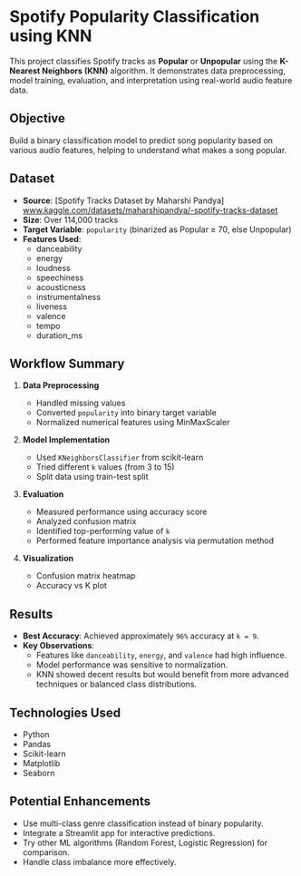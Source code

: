 # Spotify Popularity Classification using KNN

This project classifies Spotify tracks as **Popular** or **Unpopular** using the **K-Nearest Neighbors (KNN)** algorithm. It demonstrates data preprocessing, model training, evaluation, and interpretation using real-world audio feature data.

## Objective

Build a binary classification model to predict song popularity based on various audio features, helping to understand what makes a song popular.

## Dataset

- **Source**: [Spotify Tracks Dataset by Maharshi Pandya]
www.kaggle.com/datasets/maharshipandya/-spotify-tracks-dataset
- **Size**: Over 114,000 tracks
- **Target Variable**: `popularity` (binarized as Popular ≥ 70, else Unpopular)
- **Features Used**: 
  - danceability
  - energy
  - loudness
  - speechiness
  - acousticness
  - instrumentalness
  - liveness
  - valence
  - tempo
  - duration_ms

## Workflow Summary

1. **Data Preprocessing**
   - Handled missing values
   - Converted `popularity` into binary target variable
   - Normalized numerical features using MinMaxScaler

2. **Model Implementation**
   - Used `KNeighborsClassifier` from scikit-learn
   - Tried different `k` values (from 3 to 15)
   - Split data using train-test split

3. **Evaluation**
   - Measured performance using accuracy score
   - Analyzed confusion matrix
   - Identified top-performing value of `k`
   - Performed feature importance analysis via permutation method

4. **Visualization**
   - Confusion matrix heatmap
   - Accuracy vs K plot

## Results

- **Best Accuracy**: Achieved approximately `96%` accuracy at `k = 9`.
- **Key Observations**:
  - Features like `danceability`, `energy`, and `valence` had high influence.
  - Model performance was sensitive to normalization.
  - KNN showed decent results but would benefit from more advanced techniques or balanced class distributions.

## Technologies Used

- Python
- Pandas
- Scikit-learn
- Matplotlib
- Seaborn

## Potential Enhancements

- Use multi-class genre classification instead of binary popularity.
- Integrate a Streamlit app for interactive predictions.
- Try other ML algorithms (Random Forest, Logistic Regression) for comparison.
- Handle class imbalance more effectively.
